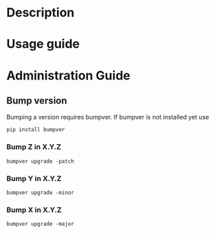 # Description

# Usage guide

# Administration Guide
## Bump version

Bumping a version requires bumpver.
If bumpver is not installed yet use

```Shell
pip install bumpver
```

### Bump Z in X.Y.Z

```Shell
bumpver upgrade -patch
```

### Bump Y in X.Y.Z

```Shell
bumpver upgrade -minor
```

### Bump X in X.Y.Z

```Shell
bumpver upgrade -major
```
